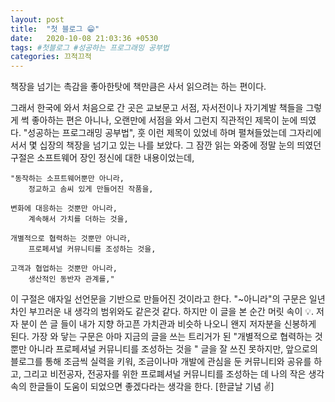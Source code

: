 ```yaml
---
layout: post
title:  "첫 블로그 😁"
date:   2020-10-08 21:03:36 +0530
tags: #첫블로그 #성공하는 프로그래밍 공부법
categories: 끄적끄적
---
```


책장을 넘기는 촉감을 좋아한탓에 책만큼은 사서 읽으려는 하는 편이다.

그래서 한국에 와서 처음으로 간 곳은 교보문고 서점, 자서전이나 자기계발 책들을 그렇게 썩 좋아하는 편은 아니나,
오랜만에 서점을 와서 그런지 직관적인 제목이 눈에 띄였다. "성공하는 프로그래밍 공부법", 훗 이런 제목이 있었네 하며 펼쳐들었는데
그자리에 서서 몇 십장의 책장을 넘기고 있는 나를 보았다. 
그 잠깐 읽는 와중에 정말 눈의 띄였던 구절은 소프트웨어 장인 정신에 대한 내용이었는데, 
```
"동작하는 소프트웨어뿐만 아니라, 
	정교하고 솜씨 있게 만들어진 작품을,
	
변화에 대응하는 것뿐만 아니라,
	계속해서 가치를 더하는 것을,
	
개별적으로 협력하는 것뿐만 아니라,
	프로페셔널 커뮤니티를 조성하는 것을,
	
고객과 협업하는 것뿐만 아니라, 
	생산적인 동반자 관계를,"
```
이 구절은 애자일 선언문을 기반으로 만들어진 것이라고 한다. 
"~아니라"의 구문은 일년 차인 부끄러운 내 생각의 범위와도 같은것 같다.
하지만 이 글을 본 순간 머릿 속이 💡.
저자 분이 쓴 글 들이 내가 지향 하고픈 가치관과 비슷하 나오니 왠지 저자분을 신봉하게 된다. 
가장 와 닿는 구문은 아마 지금의 글을 쓰는 트리거가 된 "개별적으로 협력하는 것 뿐만 아니라 프로페셔널 커뮤니티를 조성하는 것을 " 글을 잘 쓰진 못하지만, 앞으로의 블로그를 통해 조금씩 실력을 키워, 조금이나마 개발에 관심을 둔 커뮤니티와 공유를 하고,  그리고 비전공자, 전공자를 위한 프로폐셔널 커뮤니티를 조성하는 데 나의 작은 생각 속의 한글들이 도움이 되었으면 좋겠다라는 생각을 한다. [한글날 기념 ✌]


[jekyll-docs]: https://jekyllrb.com/docs/home
[jekyll-gh]:   https://github.com/jekyll/jekyll
[jekyll-talk]: https://talk.jekyllrb.com/
